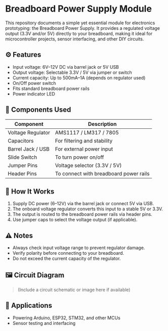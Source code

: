 # Breadboard Power Supply Module

This repository documents a simple yet essential module for electronics prototyping: the Breadboard Power Supply. It provides a regulated voltage output (3.3V and/or 5V) directly to your breadboard, making it ideal for microcontroller projects, sensor interfacing, and other DIY circuits.

## ⚙️ Features
* Input voltage: 6V–12V DC via barrel jack or 5V USB
* Output voltage: Selectable 3.3V / 5V via jumper or switch
* Current capacity: Up to 500mA–1A (depends on regulator used)
* On/Off power switch
* Fits standard breadboard power rails
* Power indicator LED

## 🧩 Components Used
| Component         | Description                            |
| ----------------- | -------------------------------------- |
| Voltage Regulator | AMS1117 / LM317 / 7805                 |
| Capacitors        | For filtering and stability            |
| Barrel Jack / USB | For external power input               |
| Slide Switch      | To turn power on/off                   |
| Jumper Pins       | Voltage selector (3.3V / 5V)           |
| Header Pins       | To connect with breadboard power rails |

## 🔌 How It Works
1. Supply DC power (6–12V) via the barrel jack or connect 5V via USB.
2. The onboard voltage regulator converts this input to a stable 5V or 3.3V.
3. The output is routed to the breadboard power rails via header pins.
4. Use jumper caps to select the voltage output (if applicable).

## ⚠️ Notes
* Always check input voltage range to prevent regulator damage.
* Verify polarity before connecting to your breadboard.
* Do not exceed the current capacity of the regulator.

## 🖼️ Circuit Diagram

> (Include a circuit schematic or image here if available)

## 🧪 Applications
* Powering Arduino, ESP32, STM32, and other MCUs
* Sensor testing and interfacing


